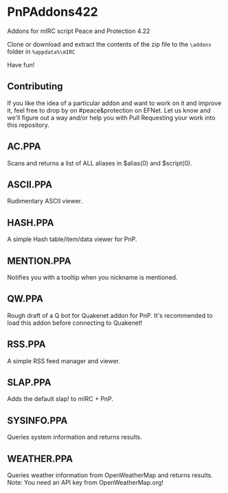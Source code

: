 # PnPAddons422
Addons for mIRC script Peace and Protection 4.22

Clone or download and extract the contents of the zip file to the `\addons` folder in `%appdata%\mIRC`

Have fun!

## Contributing
If you like the idea of a particular addon and want to work on it and improve it, feel free to drop by on #peace&protection on EFNet.
Let us know and we'll figure out a way and/or help you with Pull Requesting your work into this repository.

## AC.PPA
Scans and returns a list of ALL aliases in $alias(0) and $script(0).

## ASCII.PPA
Rudimentary ASCII viewer.

## HASH.PPA
A simple Hash table/item/data viewer for PnP.

## MENTION.PPA
Notifies you with a tooltip when you nickname is mentioned.

## QW.PPA
Rough draft of a Q bot for Quakenet addon for PnP.
It's recommended to load this addon before connecting to Quakenet!

## RSS.PPA
A simple RSS feed manager and viewer.

## SLAP.PPA
Adds the default slap! to mIRC + PnP.

## SYSINFO.PPA
Queries system information and returns results.

## WEATHER.PPA
Queries weather information from OpenWeatherMap and returns results. Note: You need an API key from OpenWeatherMap.org!
